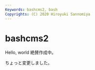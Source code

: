 ```yaml
---
Keywords: bashcms2, bash
Copyrights: (C) 2020 Hiroyuki Sannomiya
---
```


# bashcms2
Hello, world
絶賛作成中。

ちょっと変更しました。
